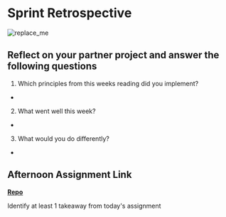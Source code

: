 # Sprint Retrospective

![replace_me](https://codeworks.blob.core.windows.net/public/assets/img/illustrations/placeholder.svg)

## Reflect on your partner project and answer the following questions

1. Which principles from this weeks reading did you implement?
- 
2. What went well this week?
- 
3. What would you do differently?
- 
## Afternoon Assignment Link

**[Repo](https://github.com/JonahWood/Tower)**

Identify at least 1 takeaway from today's assignment
